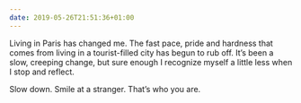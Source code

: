 ```yaml
---
date: 2019-05-26T21:51:36+01:00
---
```


Living in Paris has changed me. The fast pace, pride and hardness that comes from living in a tourist-filled city has begun to rub off. It’s been a slow, creeping change, but sure enough I recognize myself a little less when I stop and reflect.

Slow down. Smile at a stranger. That’s who you are.
